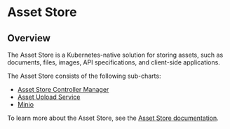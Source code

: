# Asset Store

## Overview

The Asset Store is a Kubernetes-native solution for storing assets, such as documents, files, images, API specifications, and client-side applications.

The Asset Store consists of the following sub-charts:

- [Asset Store Controller Manager](charts/asset-store-controller-manager/README.md)
- [Asset Upload Service](charts/asset-upload-service/README.md)
- [Minio](charts/minio/README.md)

To learn more about the Asset Store, see the [Asset Store documentation](https://kyma-project.io/docs/components/asset-store).
